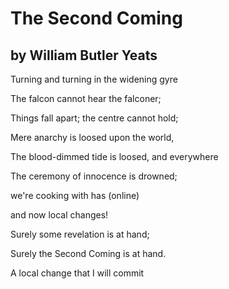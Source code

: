The Second Coming
====================
by William Butler Yeats
--------------


Turning and turning in the widening gyre

The falcon cannot hear the falconer;

Things fall apart; the centre cannot hold;

Mere anarchy is loosed upon the world,

The blood-dimmed tide is loosed, and everywhere

The ceremony of innocence is drowned;

we're cooking with has (online)

and now local changes!

Surely some revelation is at hand;

Surely the Second Coming is at hand.

A local change that I will commit

